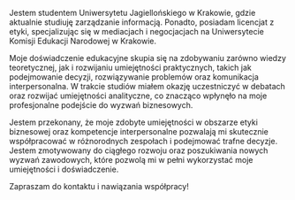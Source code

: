 Jestem studentem Uniwersytetu Jagiellońskiego w Krakowie, gdzie aktualnie studiuję zarządzanie informacją. Ponadto, posiadam licencjat z etyki, specjalizując się w mediacjach i negocjacjach na Uniwersytecie Komisji Edukacji Narodowej w Krakowie.

Moje doświadczenie edukacyjne skupia się na zdobywaniu zarówno wiedzy teoretycznej, jak i rozwijaniu umiejętności praktycznych, takich jak podejmowanie decyzji, rozwiązywanie problemów oraz komunikacja interpersonalna. W trakcie studiów miałem okazję uczestniczyć w debatach oraz rozwijać umiejętności analityczne, co znacząco wpłynęło na moje profesjonalne podejście do wyzwań biznesowych.

Jestem przekonany, że moje zdobyte umiejętności w obszarze etyki biznesowej oraz kompetencje interpersonalne pozwalają mi skutecznie współpracować w różnorodnych zespołach i podejmować trafne decyzje. Jestem zmotywowany do ciągłego rozwoju oraz poszukiwania nowych wyzwań zawodowych, które pozwolą mi w pełni wykorzystać moje umiejętności i doświadczenie.

Zapraszam do kontaktu i nawiązania współpracy!

<!---
Przemyslaw-Piotrowski/Przemyslaw-Piotrowski is a ✨ special ✨ repository because its `README.md` (this file) appears on your GitHub profile.
You can click the Preview link to take a look at your changes.
--->
